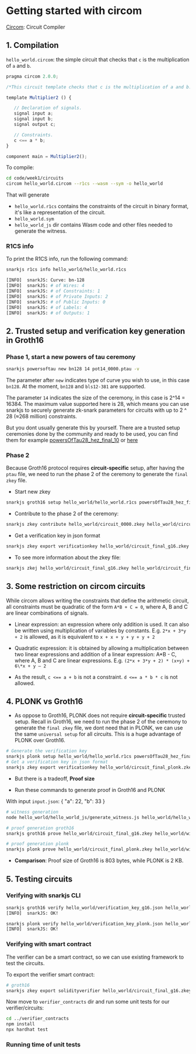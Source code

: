 # Getting started with circom

[Circom](https://docs.circom.io/getting-started/installation/): Circuit Compiler

## 1. Compilation

`hello_world.circom`: the simple circuit that checks that `c` is the multiplication of `a` and `b`.

```js
pragma circom 2.0.0;

/*This circuit template checks that c is the multiplication of a and b.*/

template Multiplier2 () {

   // Declaration of signals.
   signal input a;
   signal input b;
   signal output c;

   // Constraints.
   c <== a * b;
}

component main = Multiplier2();
```

To compile:

```bash
cd code/week1/circuits
circom hello_world.circom --r1cs --wasm --sym -o hello_world
```

That will generate

- `hello_world.r1cs` contains the constraints of the circuit in binary format, it's like a representation of the circuit.
- `hello_world.sym`
- `hello_world_js` dir contains Wasm code and other files needed to generate the witness.

### R1CS info

To print the R1CS info, run the following command:

```bash
snarkjs r1cs info hello_world/hello_world.r1cs

[INFO]  snarkJS: Curve: bn-128
[INFO]  snarkJS: # of Wires: 4
[INFO]  snarkJS: # of Constraints: 1
[INFO]  snarkJS: # of Private Inputs: 2
[INFO]  snarkJS: # of Public Inputs: 0
[INFO]  snarkJS: # of Labels: 4
[INFO]  snarkJS: # of Outputs: 1
```

## 2. Trusted setup and verification key generation in Groth16

### Phase 1, start a new powers of tau ceremony

```bash
snarkjs powersoftau new bn128 14 pot14_0000.ptau -v
```

The parameter after `new` indicates type of curve you wish to use, in this case `bn128`. At the moment, `bn128` and `bls12-381` are supported.

The parameter `14` indicates the size of the ceremony, in this case is 2^14 = 16384. The maximum value supported here is 28, which means you can use snarkjs to securely generate zk-snark parameters for circuits with up to 2 ^ 28 (≈268 million) constraints.

But you dont usually generate this by yourself. There are a trusted setup ceremonies done by the community and ready to be used, you can find them for example [powersOfTau28_hez_final_10](https://hermez.s3-eu-west-1.amazonaws.com/powersOfTau28_hez_final_10.ptau) or [here](https://storage.googleapis.com/trustedsetup-a86f4.appspot.com/semaphore/semaphore_top_index.html)

### Phase 2

Because Groth16 protocol requires **circuit-specific** setup, after having the `ptau` file, we need to run the phase 2 of the ceremony to generate the `final zkey` file.

- Start new zkey

```bash
snarkjs groth16 setup hello_world/hello_world.r1cs powersOfTau28_hez_final_10.ptau hello_world/circuit_0000.zkey
```

- Contribute to the phase 2 of the ceremony:

```bash
snarkjs zkey contribute hello_world/circuit_0000.zkey hello_world/circuit_final_g16.zkey --name="1st Contributor Name"
```

- Get a verification key in json format

```bash
snarkjs zkey export verificationkey hello_world/circuit_final_g16.zkey hello_world/verification_key_g16.json
```

- To see more information about the zkey file:

```bash
snarkjs zkej hello_world/circuit_final_g16.zkey hello_world/circuit_final_g16.zkey.json
```

## 3. Some restriction on circom circuits

While circom allows writing the constraints that define the arithmetic circuit, all constraints must be quadratic of the form `A*B + C = 0`, where A, B and C are linear combinations of signals.

- Linear expression: an expression where only addition is used. It can also be written using multiplication of variables by constants. E.g. `2*x + 3*y + 2` is allowed, as it is equivalent to `x + x + y + y + y + 2`

- Quadratic expression: it is obtained by allowing a multiplication between two linear expressions and addition of a linear expression: A*B - C, where A, B and C are linear expressions. E.g. `(2*x + 3*y + 2) * (x+y) + 6\*x + y – 2`

- As the result, `c <== a + b` is not a constraint. `d <== a * b * c` is not allowed.

## 4. PLONK vs Groth16

- As oppose to Groth16, PLONK does not require **circuit-specific** trusted setup. Recall in Groth16, we need to run the phase 2 of the ceremony to generate the `final zkey` file, we dont need that in PLONK, we can use the same `universal setup` for all circuits. This is a huge advantage of PLONK over Groth16.

```bash
# Generate the verification key
snarkjs plonk setup hello_world/hello_world.r1cs powersOfTau28_hez_final_10.ptau hello_world/circuit_final_plonk.zkey
# Get a verification key in json format
snarkjs zkey export verificationkey hello_world/circuit_final_plonk.zkey hello_world/verification_key_plonk.json
```

- But there is a tradeoff, **Proof size**

- Run these commands to generate proof in Groth16 and PLONK

With input `input.json`: { "a": 22, "b": 33 }

```bash
# witness generation
node hello_world/hello_world_js/generate_witness.js hello_world/hello_world_js/hello_world.wasm hello_world/input.json hello_world/witness.wtns

# proof generation groth16
snarkjs groth16 prove hello_world/circuit_final_g16.zkey hello_world/witness.wtns hello_world/proof_g16.json hello_world/public_g16.json

# proof generation plonk
snarkjs plonk prove hello_world/circuit_final_plonk.zkey hello_world/witness.wtns hello_world/proof_plonk.json hello_world/public_plonk.json
```

- **Comparison**: Proof size of Groth16 is 803 bytes, while PLONK is 2 KB.

## 5. Testing circuits

### Verifying with snarkjs CLI

```bash
snarkjs groth16 verify hello_world/verification_key_g16.json hello_world/public_g16.json hello_world/proof_g16.json
[INFO]  snarkJS: OK!

snarkjs plonk verify hello_world/verification_key_plonk.json hello_world/public_plonk.json hello_world/proof_plonk.json
[INFO]  snarkJS: OK!
```

### Verifying with smart contract

The verifier can be a smart contract, so we can use existing framework to test the circuits.

To export the verifier smart contract:

```bash
# groth16
snarkjs zkey export solidityverifier hello_world/circuit_final_g16.zkey ../verifier_contracts/contracts/hello_world_g16.sol
```

Now move to `verifier_contracts` dir and run some unit tests for our verifier/circuits:

```bash
cd ../verifier_contracts
npm install
npx hardhat test
```

### Running time of unit tests
